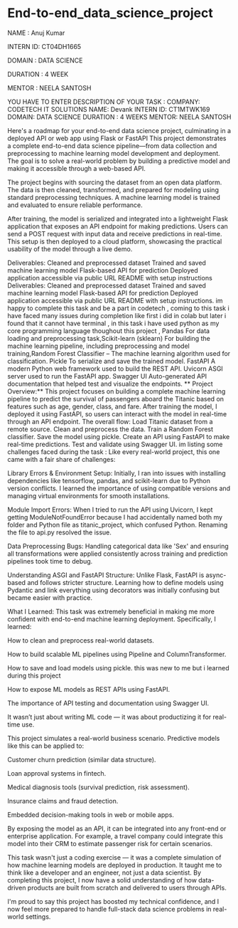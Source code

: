 # End-to-end_data_science_project


NAME : Anuj Kumar

INTERN ID: CT04DH1665

DOMAIN : DATA SCIENCE

DURATION : 4 WEEK

MENTOR : NEELA SANTOSH

YOU HAVE TO ENTER DESCRIPTION OF YOUR TASK : COMPANY: CODETECH IT SOLUTIONS NAME: Devank INTERN ID: CT1MTWK169 DOMAIN: DATA SCIENCE DURATION : 4 WEEKS MENTOR: NEELA SANTOSH

Here's a roadmap for your end-to-end data science project, culminating in a deployed API or web app using Flask or FastAPI This project demonstrates a complete end-to-end data science pipeline—from data collection and preprocessing to machine learning model development and deployment. The goal is to solve a real-world problem by building a predictive model and making it accessible through a web-based API.

The project begins with sourcing the dataset from an open data platform. The data is then cleaned, transformed, and prepared for modeling using standard preprocessing techniques. A machine learning model is trained and evaluated to ensure reliable performance.

After training, the model is serialized and integrated into a lightweight Flask application that exposes an API endpoint for making predictions. Users can send a POST request with input data and receive predictions in real-time. This setup is then deployed to a cloud platform, showcasing the practical usability of the model through a live demo.

Deliverables: Cleaned and preprocessed dataset Trained and saved machine learning model Flask-based API for prediction Deployed application accessible via public URL README with setup instructions
Deliverables: Cleaned and preprocessed dataset Trained and saved machine learning model Flask-based API for prediction Deployed application accessible via public URL README with setup instructions.
im happy to complete this task and be a part in codetech , coming to this task i have faced many issues during completion like first i did in colab but later i found that it cannot have terminal , in this task i have used python as my core programming language thoughout this project , Pandas For data loading and preprocessing task,Scikit-learn (sklearn) For building the machine learning pipeline, including preprocessing and model training,Random Forest Classifier – The machine learning algorithm used for classification. Pickle To serialize and save the trained model. FastAPI A modern Python web framework used to build the REST API. Uvicorn ASGI server used to run the FastAPI app. Swagger UI Auto-generated API documentation that helped test and visualize the endpoints. ** Project Overview:** This project focuses on building a complete machine learning pipeline to predict the survival of passengers aboard the Titanic based on features such as age, gender, class, and fare. After training the model, I deployed it using FastAPI, so users can interact with the model in real-time through an API endpoint. The overall flow: Load Titanic dataset from a remote source. Clean and preprocess the data. Train a Random Forest classifier. Save the model using pickle. Create an API using FastAPI to make real-time predictions. Test and validate using Swagger UI. im listing some challenges faced during the task : Like every real-world project, this one came with a fair share of challenges:

Library Errors & Environment Setup: Initially, I ran into issues with installing dependencies like tensorflow, pandas, and scikit-learn due to Python version conflicts. I learned the importance of using compatible versions and managing virtual environments for smooth installations.

Module Import Errors: When I tried to run the API using Uvicorn, I kept getting ModuleNotFoundError because I had accidentally named both my folder and Python file as titanic_project, which confused Python. Renaming the file to api.py resolved the issue.

Data Preprocessing Bugs: Handling categorical data like 'Sex' and ensuring all transformations were applied consistently across training and prediction pipelines took time to debug.

Understanding ASGI and FastAPI Structure: Unlike Flask, FastAPI is async-based and follows stricter structure. Learning how to define models using Pydantic and link everything using decorators was initially confusing but became easier with practice.

What I Learned: This task was extremely beneficial in making me more confident with end-to-end machine learning deployment. Specifically, I learned:

How to clean and preprocess real-world datasets.

How to build scalable ML pipelines using Pipeline and ColumnTransformer.

How to save and load models using pickle. this was new to me but i learned during this project

How to expose ML models as REST APIs using FastAPI.

The importance of API testing and documentation using Swagger UI.

It wasn’t just about writing ML code — it was about productizing it for real-time use.

This project simulates a real-world business scenario. Predictive models like this can be applied to:

Customer churn prediction (similar data structure).

Loan approval systems in fintech.

Medical diagnosis tools (survival prediction, risk assessment).

Insurance claims and fraud detection.

Embedded decision-making tools in web or mobile apps.

By exposing the model as an API, it can be integrated into any front-end or enterprise application. For example, a travel company could integrate this model into their CRM to estimate passenger risk for certain scenarios.

This task wasn't just a coding exercise — it was a complete simulation of how machine learning models are deployed in production. It taught me to think like a developer and an engineer, not just a data scientist. By completing this project, I now have a solid understanding of how data-driven products are built from scratch and delivered to users through APIs.

I'm proud to say this project has boosted my technical confidence, and I now feel more prepared to handle full-stack data science problems in real-world settings.
